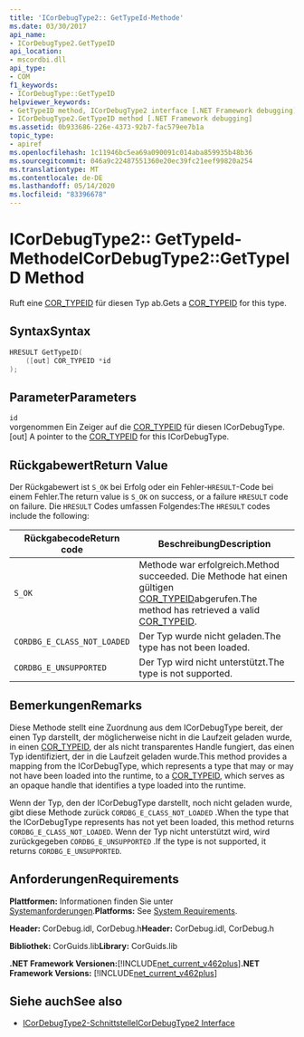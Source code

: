```yaml
---
title: 'ICorDebugType2:: GetTypeId-Methode'
ms.date: 03/30/2017
api_name:
- ICorDebugType2.GetTypeID
api_location:
- mscordbi.dll
api_type:
- COM
f1_keywords:
- ICorDebugType::GetTypeID
helpviewer_keywords:
- GetTypeID method, ICorDebugType2 interface [.NET Framework debugging]
- ICorDebugType2.GetTypeID method [.NET Framework debugging]
ms.assetid: 0b933686-226e-4373-92b7-fac579ee7b1a
topic_type:
- apiref
ms.openlocfilehash: 1c11946bc5ea69a090091c014aba859935b48b36
ms.sourcegitcommit: 046a9c22487551360e20ec39fc21eef99820a254
ms.translationtype: MT
ms.contentlocale: de-DE
ms.lasthandoff: 05/14/2020
ms.locfileid: "83396678"
---
```

# <a name="icordebugtype2gettypeid-method"></a><span data-ttu-id="041f6-102">ICorDebugType2:: GetTypeId-Methode</span><span class="sxs-lookup"><span data-stu-id="041f6-102">ICorDebugType2::GetTypeID Method</span></span>
<span data-ttu-id="041f6-103">Ruft eine [COR_TYPEID](cor-typeid-structure.md) für diesen Typ ab.</span><span class="sxs-lookup"><span data-stu-id="041f6-103">Gets a [COR_TYPEID](cor-typeid-structure.md) for this type.</span></span>  
  
## <a name="syntax"></a><span data-ttu-id="041f6-104">Syntax</span><span class="sxs-lookup"><span data-stu-id="041f6-104">Syntax</span></span>  
  
```cpp  
HRESULT GetTypeID(  
    ([out] COR_TYPEID *id  
);  
```  
  
## <a name="parameters"></a><span data-ttu-id="041f6-105">Parameter</span><span class="sxs-lookup"><span data-stu-id="041f6-105">Parameters</span></span>  
 `id`  
 <span data-ttu-id="041f6-106">vorgenommen Ein Zeiger auf die [COR_TYPEID](cor-typeid-structure.md) für diesen ICorDebugType.</span><span class="sxs-lookup"><span data-stu-id="041f6-106">[out] A pointer to the [COR_TYPEID](cor-typeid-structure.md) for this ICorDebugType.</span></span>  
  
## <a name="return-value"></a><span data-ttu-id="041f6-107">Rückgabewert</span><span class="sxs-lookup"><span data-stu-id="041f6-107">Return Value</span></span>  
 <span data-ttu-id="041f6-108">Der Rückgabewert ist `S_OK` bei Erfolg oder ein Fehler-`HRESULT`-Code bei einem Fehler.</span><span class="sxs-lookup"><span data-stu-id="041f6-108">The return value is `S_OK` on success, or a failure `HRESULT` code on failure.</span></span> <span data-ttu-id="041f6-109">Die `HRESULT` Codes umfassen Folgendes:</span><span class="sxs-lookup"><span data-stu-id="041f6-109">The `HRESULT` codes include the following:</span></span>  
  
|<span data-ttu-id="041f6-110">Rückgabecode</span><span class="sxs-lookup"><span data-stu-id="041f6-110">Return code</span></span>|<span data-ttu-id="041f6-111">Beschreibung</span><span class="sxs-lookup"><span data-stu-id="041f6-111">Description</span></span>|  
|-----------------|-----------------|  
|`S_OK`|<span data-ttu-id="041f6-112">Methode war erfolgreich.</span><span class="sxs-lookup"><span data-stu-id="041f6-112">Method succeeded.</span></span> <span data-ttu-id="041f6-113">Die Methode hat einen gültigen [COR_TYPEID](cor-typeid-structure.md)abgerufen.</span><span class="sxs-lookup"><span data-stu-id="041f6-113">The method has retrieved a valid [COR_TYPEID](cor-typeid-structure.md).</span></span>|  
|`CORDBG_E_CLASS_NOT_LOADED`|<span data-ttu-id="041f6-114">Der Typ wurde nicht geladen.</span><span class="sxs-lookup"><span data-stu-id="041f6-114">The type has not been loaded.</span></span>|  
|`CORDBG_E_UNSUPPORTED`|<span data-ttu-id="041f6-115">Der Typ wird nicht unterstützt.</span><span class="sxs-lookup"><span data-stu-id="041f6-115">The type is not supported.</span></span>|  
  
## <a name="remarks"></a><span data-ttu-id="041f6-116">Bemerkungen</span><span class="sxs-lookup"><span data-stu-id="041f6-116">Remarks</span></span>  
 <span data-ttu-id="041f6-117">Diese Methode stellt eine Zuordnung aus dem ICorDebugType bereit, der einen Typ darstellt, der möglicherweise nicht in die Laufzeit geladen wurde, in einen [COR_TYPEID](cor-typeid-structure.md), der als nicht transparentes Handle fungiert, das einen Typ identifiziert, der in die Laufzeit geladen wurde.</span><span class="sxs-lookup"><span data-stu-id="041f6-117">This method provides a mapping from the ICorDebugType, which represents a type that may or may not have been loaded into the runtime, to a [COR_TYPEID](cor-typeid-structure.md), which serves as an opaque handle that identifies a type loaded into the runtime.</span></span>  
  
 <span data-ttu-id="041f6-118">Wenn der Typ, den der ICorDebugType darstellt, noch nicht geladen wurde, gibt diese Methode zurück `CORDBG_E_CLASS_NOT_LOADED` .</span><span class="sxs-lookup"><span data-stu-id="041f6-118">When the type that the ICorDebugType represents has not yet been loaded, this method returns `CORDBG_E_CLASS_NOT_LOADED`.</span></span>  <span data-ttu-id="041f6-119">Wenn der Typ nicht unterstützt wird, wird zurückgegeben `CORDBG_E_UNSUPPORTED` .</span><span class="sxs-lookup"><span data-stu-id="041f6-119">If the type is not supported, it returns `CORDBG_E_UNSUPPORTED`.</span></span>  
  
## <a name="requirements"></a><span data-ttu-id="041f6-120">Anforderungen</span><span class="sxs-lookup"><span data-stu-id="041f6-120">Requirements</span></span>  
 <span data-ttu-id="041f6-121">**Plattformen:** Informationen finden Sie unter [Systemanforderungen](../../get-started/system-requirements.md).</span><span class="sxs-lookup"><span data-stu-id="041f6-121">**Platforms:** See [System Requirements](../../get-started/system-requirements.md).</span></span>  
  
 <span data-ttu-id="041f6-122">**Header:** CorDebug.idl, CorDebug.h</span><span class="sxs-lookup"><span data-stu-id="041f6-122">**Header:** CorDebug.idl, CorDebug.h</span></span>  
  
 <span data-ttu-id="041f6-123">**Bibliothek:** CorGuids.lib</span><span class="sxs-lookup"><span data-stu-id="041f6-123">**Library:** CorGuids.lib</span></span>  
  
 <span data-ttu-id="041f6-124">**.NET Framework Versionen:**[!INCLUDE[net_current_v462plus](../../../../includes/net-current-v462plus-md.md)]</span><span class="sxs-lookup"><span data-stu-id="041f6-124">**.NET Framework Versions:** [!INCLUDE[net_current_v462plus](../../../../includes/net-current-v462plus-md.md)]</span></span>  
  
## <a name="see-also"></a><span data-ttu-id="041f6-125">Siehe auch</span><span class="sxs-lookup"><span data-stu-id="041f6-125">See also</span></span>

- [<span data-ttu-id="041f6-126">ICorDebugType2-Schnittstelle</span><span class="sxs-lookup"><span data-stu-id="041f6-126">ICorDebugType2 Interface</span></span>](icordebugtype2-interface.md)
